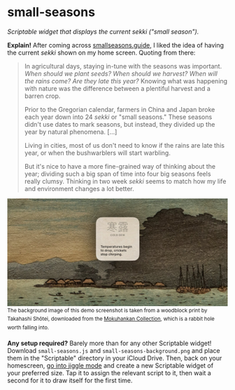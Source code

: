 # small-seasons

*Scriptable widget that displays the current sekki ("small season").*

**Explain!**
After coming across [smallseasons.guide](https://smallseasons.guide), I liked the idea of having the current *sekki* shown on my home screen. Quoting from there:

> In agricultural days, staying in-tune with the seasons was important. *When should we plant seeds? When should we harvest? When will the rains come? Are they late this year?* Knowing what was happening with nature was the difference between a plentiful harvest and a barren crop.
>
> Prior to the Gregorian calendar, farmers in China and Japan broke each year down into 24 *sekki* or "small seasons." These seasons didn't use dates to mark seasons, but instead, they divided up the year by natural phenomena. [...]
>
> Living in cities, most of us don't need to know if the rains are late this year, or when the bushwarblers will start warbling.
>
> But it's nice to have a more fine-grained way of thinking about the year; dividing such a big span of time into four big seasons feels really clumsy. Thinking in two week *sekki* seems to match how my life and environment changes a lot better.

![](demo.jpg)
<sup>The background image of this demo screenshot is taken from a woodblock print by Takahashi Shōtei, downloaded from the [Mokuhankan Collection](https://mokuhankan.com/collection/index.php?id_for_display=00023), which is a rabbit hole worth falling into.</sup>

**Any setup required?**
Barely more than for any other Scriptable widget! Download `small-seasons.js` and `small-seasons-background.png` and place them in the "Scriptable" directory in your iCloud Drive. Then, back on your homescreen, [go into jiggle mode](https://www.youtube.com/watch?v=pAOjDXdiUzM) and create a new Scriptable widget of your preferred size. Tap it to assign the relevant script to it, then wait a second for it to draw itself for the first time.
